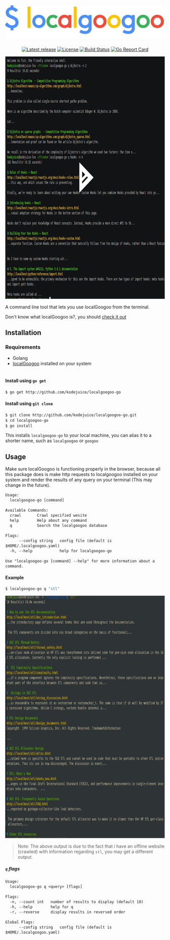 <h1 align="center"><img width="512" src="./.demos/localgoogoo.png" alt="localgoogoo" /></h1>

<p align="center">
<a href="https://github.com/kodejuice/localgoogoo-go/releases/latest"><img src="https://img.shields.io/github/release/kodejuice/localgoogoo-go.svg?maxAge=600" alt="Latest release" /></a>
<a href="https://github.com/kodejuice/localgoogoo-go/blob/master/LICENSE"><img src="https://img.shields.io/badge/license-MIT-yellowgreen.svg?maxAge=2592000" alt="License" /></a>
<a href="https://github.com/kodejuice/localgoogoo-go/actions"><img src="https://github.com/kodejuice/localgoogoo-go/workflows/ci/badge.svg?branch=master" alt="Build Status" /></a>
<a href="https://goreportcard.com/report/github.com/kodejuice/localgoogoo-go"><img src="https://goreportcard.com/badge/github.com/kodejuice/localgoooo-go" alt="Go Report Card" /></a>

</p>

<p align="center">
<a href="https://asciinema.org/a/395042">
<img src="./.demos/terminal-shot1.png" alt="Asciicast" width="931" height="763"/>
</a>
</p>

A command line tool that lets you use localGoogoo from the terminal.

Don't know what localGoogoo is?, you should <a href="https://github.com/kodejuice/localgoogoo"> check it out </a>

## Installation

### Requirements
  * Golang
  * <a href="https://github.com/kodejuice/localgoogoo">localGoogoo</a> installed on your system
<br><br>

#### Install using `go get`

```bash
$ go get http://github.com/kodejuice/localgoogoo-go
```

#### Install using `git clone`

```bash
$ git clone http://github.com/kodejuice/localgoogoo-go.git
$ cd localgoogoo-go
$ go install
```

This installs `localgoogoo-go` to your local machine, you can alias it to a shorter name, such as `localgoogoo` or `googoo`

Usage
-------------

Make sure localGoogoo is functioning properly in the browser, because all this package does is make http requests to localgoogoo installed on your system and render the results of any query on your terminal (This may change in the future).

```
Usage:
  localgoogoo-go [command]

Available Commands:
  crawl       Crawl specified wesite
  help        Help about any command
  q           Search the localgoogoo database

Flags:
      --config string   config file (default is $HOME/.localgoogoo.yaml)
  -h, --help            help for localgoogoo-go

Use "localgoogoo-go [command] --help" for more information about a command.
```

#### Example

```bash
$ localgoogoo-go q "stl"
```

<img src="./.demos/terminal-shot2.png" alt="Asciicast" width="931" height="763"/>

> Note: The above output is due to the fact that i have an offline website (crawled) with information regarding `stl`, you may get a different output.

##### `q` flags

```
Usage:
  localgoogoo-go q <query> [flags]

Flags:
  -n, --count int   number of results to display (default 10)
  -h, --help        help for q
  -r, --reverse     display results in reversed order

Global Flags:
      --config string   config file (default is $HOME/.localgoogoo.yaml)
```
